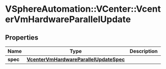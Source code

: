 # VSphereAutomation::VCenter::VcenterVmHardwareParallelUpdate

## Properties
Name | Type | Description | Notes
------------ | ------------- | ------------- | -------------
**spec** | [**VcenterVmHardwareParallelUpdateSpec**](VcenterVmHardwareParallelUpdateSpec.md) |  | 


